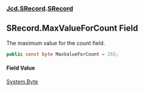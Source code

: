 ### [Jcd.SRecord](Jcd.SRecord.md 'Jcd.SRecord').[SRecord](Jcd.SRecord.SRecord.md 'Jcd.SRecord.SRecord')

## SRecord.MaxValueForCount Field

The maximum value for the count field.

```csharp
public const byte MaxValueForCount = 255;
```

#### Field Value
[System.Byte](https://docs.microsoft.com/en-us/dotnet/api/System.Byte 'System.Byte')